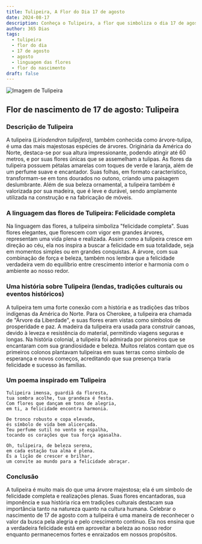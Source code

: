 ```yaml
---
title: Tulipeira, A Flor do Dia 17 de agosto
date: 2024-08-17
description: Conheça o Tulipeira, a flor que simboliza o dia 17 de agosto e seu significado 'Felicidade completa'. Explore a beleza e o simbolismo desta flor encantadora.
author: 365 Dias
tags:
  - tulipeira
  - flor do dia
  - 17 de agosto
  - agosto
  - linguagem das flores
  - flor do nascimento
draft: false
---
```


![Imagem de Tulipeira](https://cdn.pixabay.com/photo/2013/05/27/14/16/tulip-tree-113995_640.jpg#center)


## Flor de nascimento de 17 de agosto: Tulipeira

### Descrição de Tulipeira

A tulipeira (_Liriodendron tulipifera_), também conhecida como árvore-tulipa, é uma das mais majestosas espécies de árvores. Originária da América do Norte, destaca-se por sua altura impressionante, podendo atingir até 60 metros, e por suas flores únicas que se assemelham a tulipas. As flores da tulipeira possuem pétalas amarelas com toques de verde e laranja, além de um perfume suave e encantador. Suas folhas, em formato característico, transformam-se em tons dourados no outono, criando uma paisagem deslumbrante. Além de sua beleza ornamental, a tulipeira também é valorizada por sua madeira, que é leve e durável, sendo amplamente utilizada na construção e na fabricação de móveis.

### A linguagem das flores de Tulipeira: Felicidade completa

Na linguagem das flores, a tulipeira simboliza "felicidade completa". Suas flores elegantes, que florescem com vigor em grandes árvores, representam uma vida plena e realizada. Assim como a tulipeira cresce em direção ao céu, ela nos inspira a buscar a felicidade em sua totalidade, seja em momentos simples ou em grandes conquistas. A árvore, com sua combinação de força e beleza, também nos lembra que a felicidade verdadeira vem do equilíbrio entre crescimento interior e harmonia com o ambiente ao nosso redor.

### Uma história sobre Tulipeira (lendas, tradições culturais ou eventos históricos)

A tulipeira tem uma forte conexão com a história e as tradições das tribos indígenas da América do Norte. Para os Cherokee, a tulipeira era chamada de "Árvore da Liberdade", e suas flores eram vistas como símbolos de prosperidade e paz. A madeira da tulipeira era usada para construir canoas, devido à leveza e resistência do material, permitindo viagens seguras e longas. Na história colonial, a tulipeira foi admirada por pioneiros que se encantaram com sua grandiosidade e beleza. Muitos relatos contam que os primeiros colonos plantavam tulipeiras em suas terras como símbolo de esperança e novos começos, acreditando que sua presença traria felicidade e sucesso às famílias.

### Um poema inspirado em Tulipeira

```
Tulipeira imensa, guardiã da floresta,  
tua sombra acolhe, tua grandeza é festa.  
Com flores que dançam em tons de alegria,  
em ti, a felicidade encontra harmonia.  

De tronco robusto e copa elevada,  
és símbolo de vida bem alicerçada.  
Teu perfume sutil no vento se espalha,  
tocando os corações que tua força agasalha.  

Oh, tulipeira, de beleza serena,  
em cada estação tua alma é plena.  
És a lição de crescer e brilhar,  
um convite ao mundo para a felicidade abraçar.  
```

### Conclusão

A tulipeira é muito mais do que uma árvore majestosa; ela é um símbolo de felicidade completa e realizações plenas. Suas flores encantadoras, sua imponência e sua história rica em tradições culturais destacam sua importância tanto na natureza quanto na cultura humana. Celebrar o nascimento de 17 de agosto com a tulipeira é uma maneira de reconhecer o valor da busca pela alegria e pelo crescimento contínuo. Ela nos ensina que a verdadeira felicidade está em aproveitar a beleza ao nosso redor enquanto permanecemos fortes e enraizados em nossos propósitos.